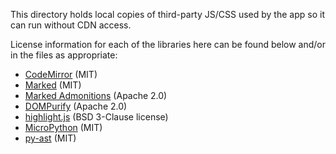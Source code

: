 This directory holds local copies of third-party JS/CSS used by the app so it can run without CDN access.

License information for each of the libraries here can be found below and/or in the files as appropriate:
- [CodeMirror](https://github.com/codemirror/codemirror5/blob/master/LICENSE) (MIT)
- [Marked](https://marked.js.org/license) (MIT)
- [Marked Admonitions](https://github.com/xiefucai/marked-admonition-extension/blob/main/LICENSE) (Apache 2.0)
- [DOMPurify](https://github.com/cure53/DOMPurify/blob/main/LICENSE) (Apache 2.0)
- [highlight.js](https://github.com/highlightjs/highlight.js/blob/main/LICENSE) (BSD 3-Clause license)
- [MicroPython](https://docs.micropython.org/en/latest/license.html) (MIT)
- [py-ast](https://github.com/kriss-u/py-ast/blob/master/LICENSE) (MIT)
